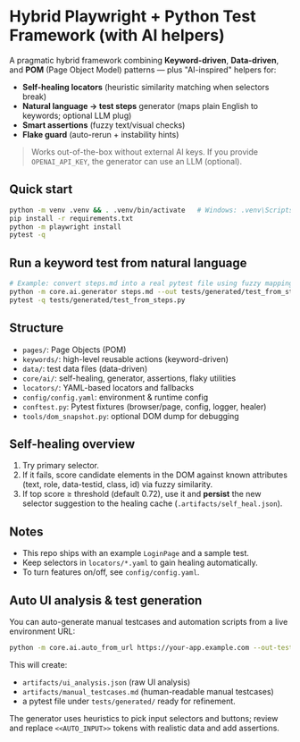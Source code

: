 # Hybrid Playwright + Python Test Framework (with AI helpers)

A pragmatic hybrid framework combining **Keyword-driven**, **Data-driven**, and **POM** (Page Object Model) patterns — plus "AI-inspired" helpers for:
- **Self-healing locators** (heuristic similarity matching when selectors break)
- **Natural language → test steps** generator (maps plain English to keywords; optional LLM plug)
- **Smart assertions** (fuzzy text/visual checks)
- **Flake guard** (auto-rerun + instability hints)

> Works out-of-the-box without external AI keys. If you provide `OPENAI_API_KEY`, the generator can use an LLM (optional).

## Quick start

```bash
python -m venv .venv && . .venv/bin/activate   # Windows: .venv\Scripts\activate
pip install -r requirements.txt
python -m playwright install
pytest -q
```

## Run a keyword test from natural language

```bash
# Example: convert steps.md into a real pytest file using fuzzy mapping (and OpenAI if key is set)
python -m core.ai.generator steps.md --out tests/generated/test_from_steps.py
pytest -q tests/generated/test_from_steps.py
```

## Structure

- `pages/`: Page Objects (POM)
- `keywords/`: high-level reusable actions (keyword-driven)
- `data/`: test data files (data-driven)
- `core/ai/`: self-healing, generator, assertions, flaky utilities
- `locators/`: YAML-based locators and fallbacks
- `config/config.yaml`: environment & runtime config
- `conftest.py`: Pytest fixtures (browser/page, config, logger, healer)
- `tools/dom_snapshot.py`: optional DOM dump for debugging

## Self-healing overview
1. Try primary selector.
2. If it fails, score candidate elements in the DOM against known attributes (text, role, data-testid, class, id) via fuzzy similarity.
3. If top score ≥ threshold (default 0.72), use it and **persist** the new selector suggestion to the healing cache (`.artifacts/self_heal.json`).

## Notes
- This repo ships with an example `LoginPage` and a sample test.
- Keep selectors in `locators/*.yaml` to gain healing automatically.
- To turn features on/off, see `config/config.yaml`.


## Auto UI analysis & test generation

You can auto-generate manual testcases and automation scripts from a live environment URL:

```bash
python -m core.ai.auto_from_url https://your-app.example.com --out-tests tests/generated/test_from_ui.py --out-manual artifacts/manual_testcases.md
```

This will create:
- `artifacts/ui_analysis.json` (raw UI analysis)
- `artifacts/manual_testcases.md` (human-readable manual testcases)
- a pytest file under `tests/generated/` ready for refinement.

The generator uses heuristics to pick input selectors and buttons; review and replace `<<AUTO_INPUT>>` tokens with realistic data and add assertions.
